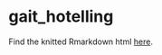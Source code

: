 # gait_hotelling

Find the knitted Rmarkdown html [here](https://saebragani.github.io/Gait-Hoteling/gait_monitoring_hotelling).
